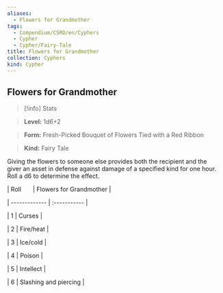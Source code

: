 ```yaml
---
aliases:
  - Flowers for Grandmother
tags:
  - Compendium/CSRD/en/Cyphers
  - Cypher
  - Cypher/Fairy-Tale
title: Flowers for Grandmother
collection: Cyphers
kind: Cypher
---
```

## Flowers for Grandmother    
>[!info] Stats    
> **Level:** 1d6+2    
> **Form:** Fresh-Picked Bouquet of Flowers Tied with a Red Ribbon    
> **Kind:** Fairy Tale  
    
Giving the flowers to someone else provides both the recipient and the giver an asset in defense against damage of a specified kind for one hour. Roll a d6 to determine the effect.    
  
|  Roll &nbsp; &nbsp; &nbsp; | Flowers for Grandmother  |    
| ------------- | :----------- |    
| 1 | Curses |    
| 2 | Fire/heat |    
| 3 | Ice/cold |    
| 4 | Poison |    
| 5 | Intellect |    
| 6 | Slashing and piercing |